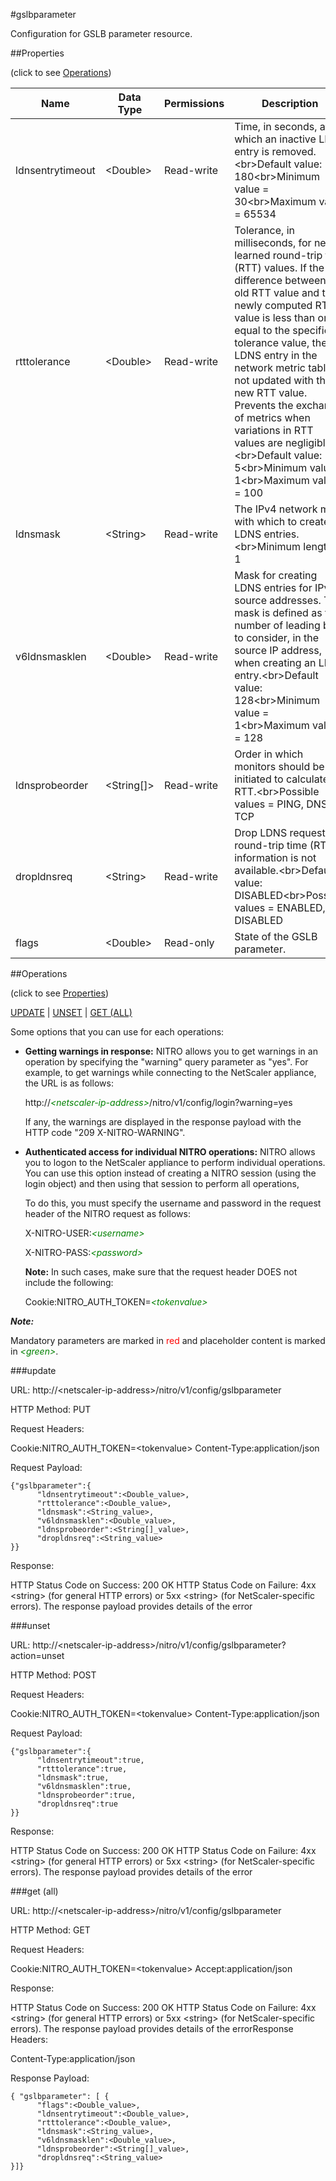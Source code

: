 #gslbparameter

Configuration for GSLB parameter resource.


##Properties 
<span>(click to see [Operations](#operations))</span>


<table><thead><tr><th>Name</th><th> Data Type</th><th> Permissions</th><th>Description</th></tr></thead><tbody><tr><td>ldnsentrytimeout</td><td>&lt;Double></td><td>Read-write</td><td>Time, in seconds, after which an inactive LDNS entry is removed.&lt;br>Default value: 180&lt;br>Minimum value = 30&lt;br>Maximum value = 65534</td><tr><tr><td>rtttolerance</td><td>&lt;Double></td><td>Read-write</td><td>Tolerance, in milliseconds, for newly learned round-trip time (RTT) values. If the difference between the old RTT value and the newly computed RTT value is less than or equal to the specified tolerance value, the LDNS entry in the network metric table is not updated with the new RTT value. Prevents the exchange of metrics when variations in RTT values are negligible.&lt;br>Default value: 5&lt;br>Minimum value = 1&lt;br>Maximum value = 100</td><tr><tr><td>ldnsmask</td><td>&lt;String></td><td>Read-write</td><td>The IPv4 network mask with which to create LDNS entries.&lt;br>Minimum length = 1</td><tr><tr><td>v6ldnsmasklen</td><td>&lt;Double></td><td>Read-write</td><td>Mask for creating LDNS entries for IPv6 source addresses. The mask is defined as the number of leading bits to consider, in the source IP address, when creating an LDNS entry.&lt;br>Default value: 128&lt;br>Minimum value = 1&lt;br>Maximum value = 128</td><tr><tr><td>ldnsprobeorder</td><td>&lt;String[]></td><td>Read-write</td><td>Order in which monitors should be initiated to calculate RTT.&lt;br>Possible values = PING, DNS, TCP</td><tr><tr><td>dropldnsreq</td><td>&lt;String></td><td>Read-write</td><td>Drop LDNS requests if round-trip time (RTT) information is not available.&lt;br>Default value: DISABLED&lt;br>Possible values = ENABLED, DISABLED</td><tr><tr><td>flags</td><td>&lt;Double></td><td>Read-only</td><td>State of the GSLB parameter.</td><tr></tbody></table>
##Operations 
<span>(click to see [Properties](#properties))</span>


[UPDATE](#update) | [UNSET](#unset) | [GET (ALL)](#get-(all))


Some options that you can use for each operations:
<ul><li><p><b>Getting warnings in response:</b> NITRO allows you to get warnings in an operation by specifying the "warning" query parameter as "yes". For example, to get warnings while connecting to the NetScaler appliance, the URL is as follows:</p><p>http://<span style="color:green;font-style:italic;">&lt;netscaler-ip-address&gt;</span>/nitro/v1/config/login?warning=yes</p><p>If any, the warnings are displayed in the response payload with the HTTP code "209 X-NITRO-WARNING".</p></li><li><p><b>Authenticated access for individual NITRO operations:</b> NITRO allows you to logon to the NetScaler appliance to perform individual operations. You can use this option instead of creating a NITRO session (using the login object) and then using that session to perform all operations,</p><p>To do this, you must specify the username and password in the request header of the NITRO request as follows:</p><p>X-NITRO-USER:<span style="color:green;font-style:italic;">&lt;username&gt;</span></p><p>X-NITRO-PASS:<span style="color:green;font-style:italic;">&lt;password&gt;</span></p><p><b>Note:</b> In such cases, make sure that the request header DOES not include the following:</p><p>Cookie:NITRO_AUTH_TOKEN=<span style="color:green;font-style:italic;">&lt;tokenvalue&gt;</span></p></li></ul>



***Note:*** 
Mandatory parameters are marked in <span style="color:#FF0000;">red</span> and placeholder content is marked in <span style="color:green;font-style:italic">&lt;green&gt;</span>.

###update



URL: http://&lt;netscaler-ip-address&gt;/nitro/v1/config/gslbparameter
HTTP Method: PUT
Request Headers:

Cookie:NITRO_AUTH_TOKEN=&lt;tokenvalue&gt;Content-Type:application/json

Request Payload: ```{"gslbparameter":{      "ldnsentrytimeout":<Double_value>,      "rtttolerance":<Double_value>,      "ldnsmask":<String_value>,      "v6ldnsmasklen":<Double_value>,      "ldnsprobeorder":<String[]_value>,      "dropldnsreq":<String_value>}}```
Response:
HTTP Status Code on Success: 200 OKHTTP Status Code on Failure: 4xx &lt;string&gt; (for general HTTP errors) or 5xx &lt;string&gt; (for NetScaler-specific errors). The response payload provides details of the error


###unset



URL: http://&lt;netscaler-ip-address&gt;/nitro/v1/config/gslbparameter?action=unset
HTTP Method: POST
Request Headers:

Cookie:NITRO_AUTH_TOKEN=&lt;tokenvalue&gt;Content-Type:application/json

Request Payload: ```{"gslbparameter":{      "ldnsentrytimeout":true,      "rtttolerance":true,      "ldnsmask":true,      "v6ldnsmasklen":true,      "ldnsprobeorder":true,      "dropldnsreq":true}}```
Response:
HTTP Status Code on Success: 200 OKHTTP Status Code on Failure: 4xx &lt;string&gt; (for general HTTP errors) or 5xx &lt;string&gt; (for NetScaler-specific errors). The response payload provides details of the error


###get (all)



URL: http://&lt;netscaler-ip-address&gt;/nitro/v1/config/gslbparameter
HTTP Method: GET
Request Headers:

Cookie:NITRO_AUTH_TOKEN=&lt;tokenvalue&gt;Accept:application/json

Response:
HTTP Status Code on Success: 200 OKHTTP Status Code on Failure: 4xx &lt;string&gt; (for general HTTP errors) or 5xx &lt;string&gt; (for NetScaler-specific errors). The response payload provides details of the errorResponse Headers:

Content-Type:application/json

Response Payload: ```{ "gslbparameter": [ {      "flags":<Double_value>,      "ldnsentrytimeout":<Double_value>,      "rtttolerance":<Double_value>,      "ldnsmask":<String_value>,      "v6ldnsmasklen":<Double_value>,      "ldnsprobeorder":<String[]_value>,      "dropldnsreq":<String_value>}]}```



